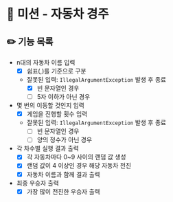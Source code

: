 # 🚗 미션 - 자동차 경주

## ✏️ 기능 목록
- n대의 자동차 이름 입력
    - [x] 쉼표(,)를 기준으로 구분
    - 잘못된 입력: `IllegalArgumentException` 발생 후 종료
      - [x] 빈 문자열인 경우
      - [ ] 5자 이하가 아닌 경우
- 몇 번의 이동할 것인지 입력
  - [x] 게임을 진행할 횟수 입력
  - 잘못된 입력: `IllegalArgumentException` 발생 후 종료
    - [ ] 빈 문자열인 경우
    - [ ] 양의 정수가 아닌 경우
- 각 차수별 실행 결과 출력
  - [x] 각 자동차마다 0~9 사이의 랜덤 값 생성
  - [x] 랜덤 값이 4 이상인 경우 해당 자동차 전진
  - [x] 자동차 이름과 함께 결과 출력
- 최종 우승자 출력
  - [x] 가장 많이 전진한 우승자 출력